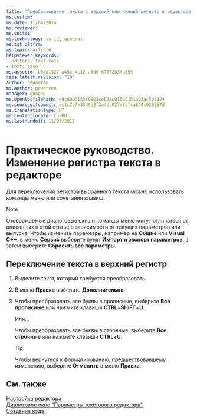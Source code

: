 ```yaml
---
title: "Преобразование текста в верхний или нижний регистр в редакторе Visual Studio | Документы Майкрософт"
ms.custom: 
ms.date: 11/04/2016
ms.reviewer: 
ms.suite: 
ms.technology: vs-ide-general
ms.tgt_pltfrm: 
ms.topic: article
helpviewer_keywords:
- editors, text case
- text, case
ms.assetid: b04d1327-a45e-4c12-a0d0-67672b3fa855
caps.latest.revision: "10"
author: gewarren
ms.author: gewarren
manager: ghogen
ms.openlocfilehash: e9cd903153f0802ce622c91693151a02ac5ba824
ms.sourcegitcommit: ec1c7e7e3349d2f3a4dc027e7cfca840c029367d
ms.translationtype: HT
ms.contentlocale: ru-RU
ms.lasthandoff: 11/07/2017
---
```

# <a name="how-to-change-text-case-in-the-editor"></a>Практическое руководство. Изменение регистра текста в редакторе
Для переключения регистра выбранного текста можно использовать команды меню или сочетания клавиш.  
  
> [!NOTE]
> Отображаемые диалоговые окна и команды меню могут отличаться от описанных в этой статье в зависимости от текущих параметров или выпуска. Чтобы изменить параметры, например на **Общие** или **Visual C++**, в меню **Сервис** выберите пункт **Импорт и экспорт параметров**, а затем выберите **Сбросить все параметры**.
  
## <a name="to-switch-text-to-upper-case"></a>Переключение текста в верхний регистр  
  
1.  Выделите текст, который требуется преобразовать.  
  
2.  В меню **Правка** выберите **Дополнительно**.  
  
3.  Чтобы преобразовать все буквы в прописные, выберите **Все прописные** или нажмите клавиши **CTRL**+**SHIFT**+**U**.  
  
    Или...  
  
    Чтобы преобразовать все буквы в строчные, выберите **Все строчные** или нажмите клавиши **CTRL**+**U**.  
  
    > [!TIP]
    > Чтобы вернуться к форматированию, предшествовавшему изменению, выберите **Отменить** в меню **Правка**.  
  
## <a name="see-also"></a>См. также
[Настройка редактора](../ide/customizing-the-editor.md)   
[Диалоговое окно "Параметры текстового редактора"](../ide/reference/text-editor-options-dialog-box.md)   
[Создание кода](../ide/writing-code-in-the-code-and-text-editor.md)